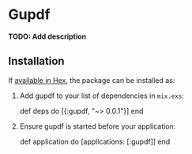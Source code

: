 # Gupdf

**TODO: Add description**

## Installation

If [available in Hex](https://hex.pm/docs/publish), the package can be installed as:

  1. Add gupdf to your list of dependencies in `mix.exs`:

        def deps do
          [{:gupdf, "~> 0.0.1"}]
        end

  2. Ensure gupdf is started before your application:

        def application do
          [applications: [:gupdf]]
        end

